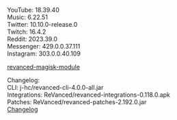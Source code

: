 YouTube: 18.39.40  
Music: 6.22.51  
Twitter: 10.10.0-release.0  
Twitch: 16.4.2  
Reddit: 2023.39.0  
Messenger: 429.0.0.37.111  
Instagram: 303.0.0.40.109  

[revanced-magisk-module](https://github.com/j-hc/revanced-magisk-module)  

Changelog:  
CLI: j-hc/revanced-cli-4.0.0-all.jar  
Integrations: ReVanced/revanced-integrations-0.118.0.apk  
Patches: ReVanced/revanced-patches-2.192.0.jar  
[Changelog](https://github.com/ReVanced/revanced-patches/releases/tag/v2.192.0)  
